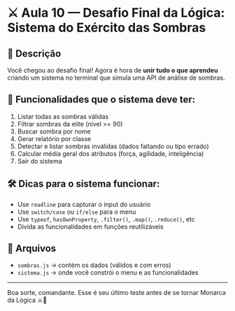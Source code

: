 # ⚔️ Aula 10 — Desafio Final da Lógica: Sistema do Exército das Sombras

## 🎯 Descrição
Você chegou ao desafio final! Agora é hora de **unir tudo o que aprendeu** criando um sistema no terminal que simula uma API de análise de sombras.

## 🧪 Funcionalidades que o sistema deve ter:

1. Listar todas as sombras válidas
2. Filtrar sombras da elite (nível >= 90)
3. Buscar sombra por nome
4. Gerar relatório por classe
5. Detectar e listar sombras inválidas (dados faltando ou tipo errado)
6. Calcular média geral dos atributos (força, agilidade, inteligência)
7. Sair do sistema

## 🛠️ Dicas para o sistema funcionar:
- Use `readline` para capturar o input do usuário
- Use `switch/case` ou `if/else` para o menu
- Use `typeof`, `hasOwnProperty`, `.filter()`, `.map()`, `.reduce()`, etc
- Divida as funcionalidades em funções reutilizáveis

## 📂 Arquivos

- `sombras.js` → contém os dados (válidos e com erros)
- `sistema.js` → onde você constrói o menu e as funcionalidades

---

Boa sorte, comandante. Esse é seu último teste antes de se tornar Monarca da Lógica ⚔️👑
